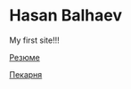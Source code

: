 # Hasan Balhaev
My first site!!!

[Резюме](https://khasan7778.github.io/Resume/index.html "Резюме")

[Пекарня](khasan7778.github.io/Bakery/index.html "Пекарня")

